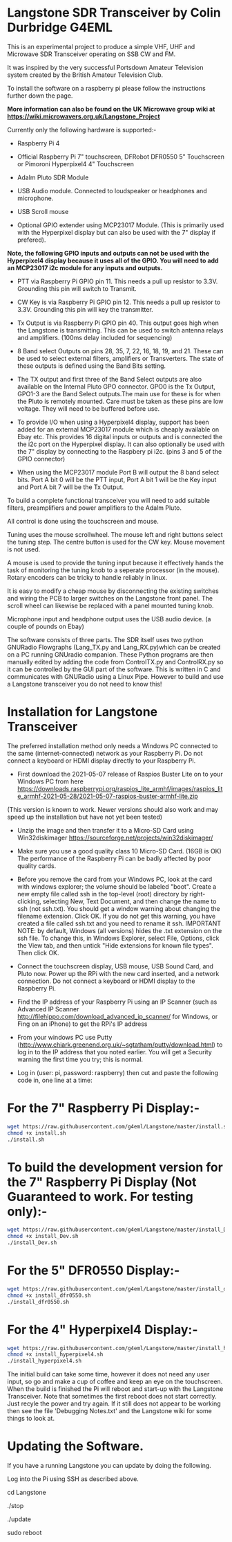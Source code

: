 # Langstone SDR Transceiver by Colin Durbridge G4EML

This is an experimental project to produce a simple VHF, UHF and Microwave SDR Transceiver operating on SSB CW and FM.

It was inspired by the very successful Portsdown Amateur Television system created by the British Amateur Television Club.

To install the software on a raspberry pi please follow the instructions further down the page. 

**More information can also be found on the UK Microwave group wiki at https://wiki.microwavers.org.uk/Langstone_Project**

Currently only the following hardware is supported:-

- Raspberry Pi 4

- Official Raspberry Pi 7" touchscreen, DFRobot DFR0550 5" Touchscreen or Pimoroni Hyperpixel4 4" Touchscreen

- Adalm Pluto SDR Module

- USB Audio module. Connected to loudspeaker or headphones and microphone. 
 
- USB Scroll mouse

- Optional GPIO extender using MCP23017 Module. (This is primarily used with the Hyperpixel display but can also be used with the 7" display if prefered). 

**Note, the following GPIO inputs and outputs can not be used with the Hyperpixel4 display because it uses all of the GPIO. You will need to add an MCP23017 i2c module for any inputs and outputs.**

- PTT via Raspberry Pi GPIO pin 11. This needs a pull up resistor to 3.3V. Grounding this pin will switch to Transmit.

- CW Key is via Raspberry Pi GPIO pin 12. This needs a pull up resistor to 3.3V. Grounding this pin will key the transmitter. 

- Tx Output is via Raspberry Pi GPIO pin 40. This output goes high when the Langstone is transmitting. This can be used to switch antenna relays and amplifiers. (100ms delay included for sequencing)

- 8 Band select Outputs on pins 28, 35, 7, 22, 16, 18, 19, and 21. These can be used to select external filters, amplifiers or Transverters. The state of these outputs is defined using the Band Bits setting. 

- The TX output and first three of the Band Select outputs are also available on the Internal Pluto GPO connector. GPO0 is the Tx Output, GPO1-3 are the Band Select outputs.The main use for these is for when the Pluto is remotely mounted. Care must be taken as these pins are low voltage. They will need to be buffered before use. 

- To provide I/O when using a Hyperpixel4 display, support has been added for an external MCP23017 module which is cheaply available on Ebay etc. This provides 16 digital inputs or outputs and is connected the the i2c port on the Hyperpixel display. It can also optionally be used with the 7" display by connecting to the Raspbery pi i2c. (pins 3 and 5 of the GPIO connector)

- When using the MCP23017 module Port B will output the 8 band select bits. Port A bit 0 will be the PTT input, Port A bit 1 will be the Key input and Port A bit 7 will be the Tx Output. 

To build a complete functional transceiver you will need to add suitable filters, preamplifiers and power amplifiers to the Adalm Pluto. 

All control is done using the touchscreen and mouse.

Tuning uses the mouse scrollwheel. The mouse left and right buttons select the tuning step. The centre button is used for the CW key.  Mouse movement is not used.

A mouse is used to provide the tuning input because it effectively hands the task of monitoring the tuning knob to a seperate processor (in the mouse). Rotary encoders can be tricky to handle reliably in linux. 

It is easy to modify a cheap mouse by disconnecting the existing switches and wiring the PCB to larger switches on the Langstone front panel. The scroll wheel can likewise be replaced with a panel mounted tuning knob. 

Microphone input and headphone output uses the USB audio device. (a couple of pounds on Ebay)

The software consists of three parts. The SDR itself uses two python GNURadio Flowgraphs (Lang_TX.py and Lang_RX.py)which can be created on a PC running GNUradio companion. These Python programs are then manually edited by adding the code from ControlTX.py and ControlRX.py so it can be controlled by the GUI part of the software. This is written in C and communicates with GNURadio using a Linux Pipe. However to build and use a Langstone transceiver you do not need to know this!



# Installation for Langstone Transceiver

The preferred installation method only needs a Windows PC connected to the same (internet-connected) network as your Raspberry Pi.  Do not connect a keyboard or HDMI display directly to your Raspberry Pi.

- First download the 2021-05-07 release of Raspios Buster Lite on to your Windows PC from here  https://downloads.raspberrypi.org/raspios_lite_armhf/images/raspios_lite_armhf-2021-05-28/2021-05-07-raspios-buster-armhf-lite.zip

(This version is known to work. Newer versions should also work and may speed up the installation but have not yet been tested) 

- Unzip the image and then transfer it to a Micro-SD Card using Win32diskimager https://sourceforge.net/projects/win32diskimager/
- Make sure you use a good quality class 10 Micro-SD Card. (16GB is OK) The performance of the Raspberry Pi can be badly affected by poor quality cards. 

- Before you remove the card from your Windows PC, look at the card with windows explorer; the volume should be labeled "boot".  Create a new empty file called ssh in the top-level (root) directory by right-clicking, selecting New, Text Document, and then change the name to ssh (not ssh.txt).  You should get a window warning about changing the filename extension.  Click OK.  If you do not get this warning, you have created a file called ssh.txt and you need to rename it ssh.  IMPORTANT NOTE: by default, Windows (all versions) hides the .txt extension on the ssh file.  To change this, in Windows Explorer, select File, Options, click the View tab, and then untick "Hide extensions for known file types". Then click OK.

- Connect the touchscreen display, USB mouse, USB Sound Card, and Pluto now.   Power up the RPi with the new card inserted, and a network connection.  Do not connect a keyboard or HDMI display to the Raspberry Pi. 

- Find the IP address of your Raspberry Pi using an IP Scanner (such as Advanced IP Scanner http://filehippo.com/download_advanced_ip_scanner/ for Windows, or Fing on an iPhone) to get the RPi's IP address 

- From your windows PC use Putty (http://www.chiark.greenend.org.uk/~sgtatham/putty/download.html) to log in to the IP address that you noted earlier.  You will get a Security warning the first time you try; this is normal.

- Log in (user: pi, password: raspberry) then cut and paste the following code in, one line at a time:

# For the 7" Raspberry Pi Display:-

```sh
wget https://raw.githubusercontent.com/g4eml/Langstone/master/install.sh
chmod +x install.sh
./install.sh
```
#  To build the development version for the 7" Raspberry Pi Display (Not Guaranteed to work. For testing only):-

```sh
wget https://raw.githubusercontent.com/g4eml/Langstone/master/install_Dev.sh
chmod +x install_Dev.sh
./install_Dev.sh
```


# For the 5" DFR0550 Display:-

```sh
wget https://raw.githubusercontent.com/g4eml/Langstone/master/install_dfr0550.sh
chmod +x install_dfr0550.sh
./install_dfr0550.sh
```

# For the 4" Hyperpixel4 Display:-

```sh
wget https://raw.githubusercontent.com/g4eml/Langstone/master/install_hyperpixel4.sh
chmod +x install_hyperpixel4.sh
./install_hyperpixel4.sh
```


The initial build can take some time, however it does not need any user input, so go and make a cup of coffee and keep an eye on the touchscreen.  When the build is finished the Pi will reboot and start-up with the Langstone Transceiver. Note that sometimes the first reboot does not start correctly. Just recyle the power and try again. If it still does not appear to be working then see the file 'Debugging Notes.txt' and the Langstone wiki for some things to look at.

# Updating the Software. 

If you have a running Langstone you can update by doing the following. 

Log into the Pi using SSH as described above. 

cd Langstone

./stop

./update

sudo reboot


